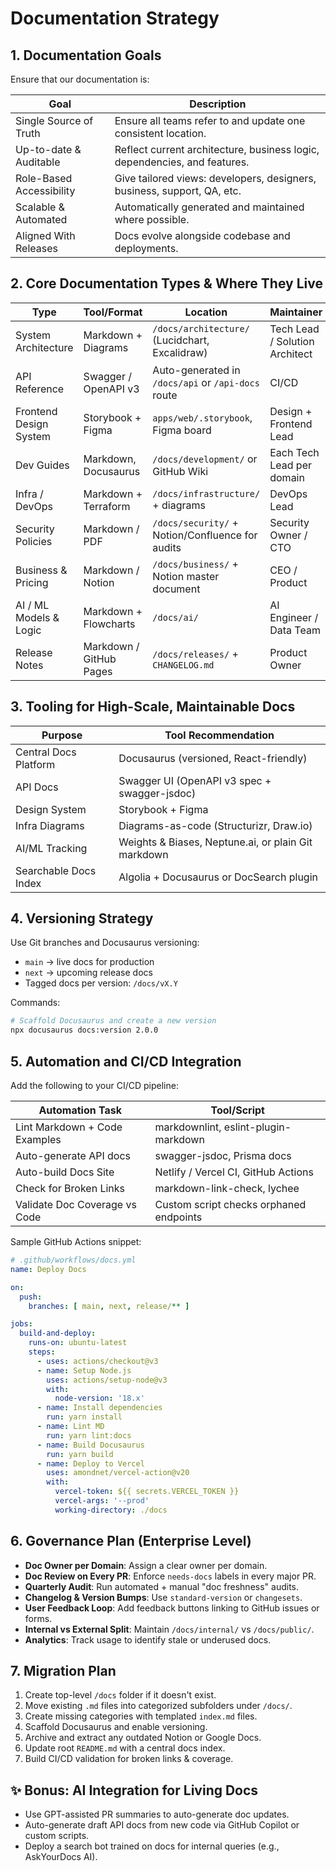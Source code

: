 # Documentation Strategy

## 1. Documentation Goals

Ensure that our documentation is:

| Goal                     | Description                                                                           |
|--------------------------|---------------------------------------------------------------------------------------|
| Single Source of Truth   | Ensure all teams refer to and update one consistent location.                         |
| Up-to-date & Auditable   | Reflect current architecture, business logic, dependencies, and features.             |
| Role-Based Accessibility | Give tailored views: developers, designers, business, support, QA, etc.              |
| Scalable & Automated     | Automatically generated and maintained where possible.                                |
| Aligned With Releases    | Docs evolve alongside codebase and deployments.                                       |

## 2. Core Documentation Types & Where They Live

| Type                   | Tool/Format              | Location                                           | Maintainer                               |
|------------------------|--------------------------|----------------------------------------------------|------------------------------------------|
| System Architecture    | Markdown + Diagrams      | `/docs/architecture/` (Lucidchart, Excalidraw)     | Tech Lead / Solution Architect           |
| API Reference          | Swagger / OpenAPI v3     | Auto-generated in `/docs/api` or `/api-docs` route | CI/CD                                    |
| Frontend Design System | Storybook + Figma        | `apps/web/.storybook`, Figma board                 | Design + Frontend Lead                   |
| Dev Guides             | Markdown, Docusaurus     | `/docs/development/` or GitHub Wiki                | Each Tech Lead per domain                |
| Infra / DevOps         | Markdown + Terraform     | `/docs/infrastructure/` + diagrams                 | DevOps Lead                              |
| Security Policies      | Markdown / PDF           | `/docs/security/` + Notion/Confluence for audits   | Security Owner / CTO                     |
| Business & Pricing     | Markdown / Notion        | `/docs/business/` + Notion master document         | CEO / Product                            |
| AI / ML Models & Logic | Markdown + Flowcharts    | `/docs/ai/`                                        | AI Engineer / Data Team                  |
| Release Notes          | Markdown / GitHub Pages  | `/docs/releases/` + `CHANGELOG.md`                 | Product Owner                            |

## 3. Tooling for High-Scale, Maintainable Docs

| Purpose               | Tool Recommendation                                  |
|-----------------------|------------------------------------------------------|
| Central Docs Platform | Docusaurus (versioned, React-friendly)               |
| API Docs              | Swagger UI (OpenAPI v3 spec + swagger-jsdoc)         |
| Design System         | Storybook + Figma                                    |
| Infra Diagrams        | Diagrams-as-code (Structurizr, Draw.io)              |
| AI/ML Tracking        | Weights & Biases, Neptune.ai, or plain Git markdown  |
| Searchable Docs Index | Algolia + Docusaurus or DocSearch plugin             |

## 4. Versioning Strategy

Use Git branches and Docusaurus versioning:

- `main` → live docs for production
- `next` → upcoming release docs
- Tagged docs per version: `/docs/vX.Y`

Commands:
```bash
# Scaffold Docusaurus and create a new version
npx docusaurus docs:version 2.0.0
```

## 5. Automation and CI/CD Integration

Add the following to your CI/CD pipeline:

| Automation Task                 | Tool/Script                                        |
|---------------------------------|----------------------------------------------------|
| Lint Markdown + Code Examples   | markdownlint, eslint-plugin-markdown               |
| Auto-generate API docs          | swagger-jsdoc, Prisma docs                        |
| Auto-build Docs Site            | Netlify / Vercel CI, GitHub Actions                |
| Check for Broken Links          | markdown-link-check, lychee                        |
| Validate Doc Coverage vs Code   | Custom script checks orphaned endpoints            |

Sample GitHub Actions snippet:
```yaml
# .github/workflows/docs.yml
name: Deploy Docs

on:
  push:
    branches: [ main, next, release/** ]

jobs:
  build-and-deploy:
    runs-on: ubuntu-latest
    steps:
      - uses: actions/checkout@v3
      - name: Setup Node.js
        uses: actions/setup-node@v3
        with:
          node-version: '18.x'
      - name: Install dependencies
        run: yarn install
      - name: Lint MD
        run: yarn lint:docs
      - name: Build Docusaurus
        run: yarn build
      - name: Deploy to Vercel
        uses: amondnet/vercel-action@v20
        with:
          vercel-token: ${{ secrets.VERCEL_TOKEN }}
          vercel-args: '--prod'
          working-directory: ./docs
```

## 6. Governance Plan (Enterprise Level)

- **Doc Owner per Domain**: Assign a clear owner per domain.
- **Doc Review on Every PR**: Enforce `needs-docs` labels in every major PR.
- **Quarterly Audit**: Run automated + manual "doc freshness" audits.
- **Changelog & Version Bumps**: Use `standard-version` or `changesets`.
- **User Feedback Loop**: Add feedback buttons linking to GitHub issues or forms.
- **Internal vs External Split**: Maintain `/docs/internal/` vs `/docs/public/`.
- **Analytics**: Track usage to identify stale or underused docs.

## 7. Migration Plan

1. Create top-level `/docs` folder if it doesn't exist.
2. Move existing `.md` files into categorized subfolders under `/docs/`.
3. Create missing categories with templated `index.md` files.
4. Scaffold Docusaurus and enable versioning.
5. Archive and extract any outdated Notion or Google Docs.
6. Update root `README.md` with a central docs index.
7. Build CI/CD validation for broken links & coverage.

## ✨ Bonus: AI Integration for Living Docs

- Use GPT-assisted PR summaries to auto-generate doc updates.
- Auto-generate draft API docs from new code via GitHub Copilot or custom scripts.
- Deploy a search bot trained on docs for internal queries (e.g., AskYourDocs AI). 